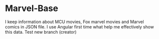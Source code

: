 # Marvel-Base
I keep information about MCU movies, Fox marvel movies and Marvel comics in JSON file. 
I use Angular first time what help me effectively show this data.
Test new branch (creator)
